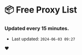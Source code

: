 # :package: Free Proxy List
### Updated every 15 minutes.

- Last updated: `2024-06-03 09:27`

:heart:

